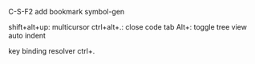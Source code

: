 C-S-F2 add bookmark
symbol-gen

shift+alt+up: multicursor
ctrl+alt+.: close code tab
Alt+\: toggle tree view
auto indent


key binding resolver ctrl+.
